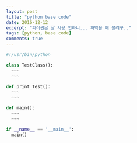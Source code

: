 ```yaml
---
layout: post
title: "python base code"
date: 2016-12-12
excerpt: "파이썬은 잘 사용 안하니... 까먹을 때 볼려구.."
tags: [python, base code]
comments: true
---
```


```py
#!/usr/bin/python

class TestClass():
  ~~~
  ~~~

def print_Test():
  ~~~
  ~~~

def main():
  ~~~
  ~~~

if __name__ == '__main__':
  main()
```
